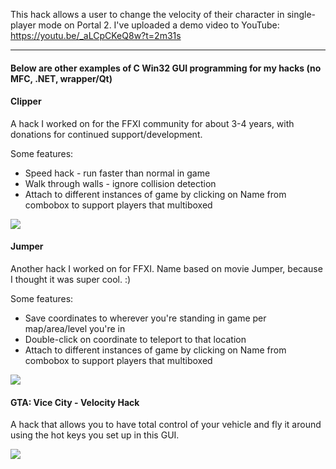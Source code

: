 This hack allows a user to change the velocity of their character in single-player mode on Portal 2.
I've uploaded a demo video to YouTube: https://youtu.be/_aLCpCKeQ8w?t=2m31s

<hr>

<h4>Below are other examples of C Win32 GUI programming for my hacks (no MFC, .NET, wrapper/Qt)</h4>
<h4>Clipper</h4>
<p>A hack I worked on for the FFXI community for about 3-4 years, with donations for continued support/development.</p>
<p>Some features:</p>
<ul>
<li>Speed hack - run faster than normal in game</li>
<li>Walk through walls - ignore collision detection</li>
<li>Attach to different instances of game by clicking on Name from combobox to support players that multiboxed</li>
</ul>
<img src="https://d2aztkdj0ezvrk.cloudfront.net/items/3x132E232T3H0n2k2T30/11.jpg">

<h4>Jumper</h4>
<p>Another hack I worked on for FFXI. Name based on movie Jumper, because I thought it was super cool. :)</p>
<p>Some features:</p>
<ul>
<li>Save coordinates to wherever you're standing in game per map/area/level you're in</li>
<li>Double-click on coordinate to teleport to that location</li>
<li>Attach to different instances of game by clicking on Name from combobox to support players that multiboxed</li>
</ul>
<img src="https://d2aztkdj0ezvrk.cloudfront.net/items/3S2N091H1s0Q2U0X3a18/Jumper2.jpg">

<h4>GTA: Vice City - Velocity Hack</h4>
<p>A hack that allows you to have total control of your vehicle and fly it around using the hot keys you set up in this GUI.</p>
<img src="https://d2aztkdj0ezvrk.cloudfront.net/items/421X0F2i0t3s1X1Y3C3Q/vice%20city%20hack.jpg">

